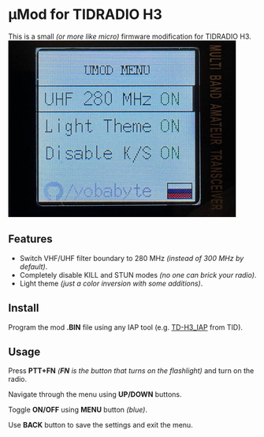 # µMod for TIDRADIO H3
This is a small *(or more like micro)* firmware modification for TIDRADIO H3.
![photo of the menu](images/menu.jpg)

## Features
* Switch VHF/UHF filter boundary to 280 MHz *(instead of 300 MHz by default)*.
* Completely disable KILL and STUN modes *(no one can brick your radio)*.
* Light theme *(just a color inversion with some additions)*.

## Install
Program the mod **.BIN** file using any IAP tool (e.g. [TD-H3_IAP](https://www.walkietalkiesoftware.com/portal/index/software_detail/id/69.html) from TID).

## Usage
Press **PTT+FN** *(**FN** is the button that turns on the flashlight)* and turn on the radio.

Navigate through the menu using **UP/DOWN** buttons.

Toggle **ON/OFF** using **MENU** button *(blue)*.

Use **BACK** button to save the settings and exit the menu.

